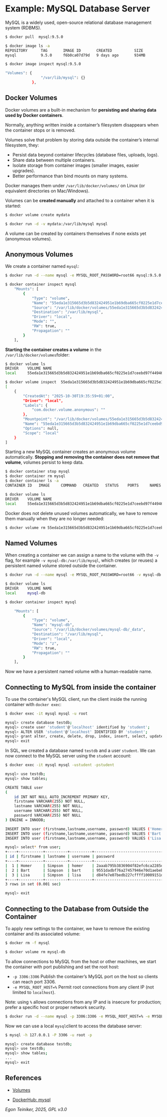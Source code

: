 # Example: MySQL Database Server

MySQL is a widely used, open-source relational database management system (RDBMS).

```bash
$ docker pull  mysql:9.5.0

$ docker image ls -a
REPOSITORY      TAG       IMAGE ID       CREATED          SIZE
mysql           9.5.0     f6b0ca07d79d   9 days ago       934MB

$ docker image inspect mysql:9.5.0

"Volumes": {
                "/var/lib/mysql": {}
            },
```

## Docker Volumes 

Docker volumes are a built-in mechanism for 
**persisting and sharing data used by Docker containers**. 

Normally, anything written inside a container’s filesystem disappears when 
the container stops or is removed. 

Volumes solve that problem by storing data outside the container’s 
internal filesystem, they:
* Persist data beyond container lifecycles (database files, uploads, logs).
* Share data between multiple containers.
* Isolate storage from container images (smaller images, easier upgrades).
* Better performance than bind mounts on many systems.

Docker manages them under `/var/lib/docker/volumes/` on Linux 
(or equivalent directories on Mac/Windows).

Volumes can be **created manually** and attached to a container 
when it is started:

```bash
$ docker volume create mydata

$ docker run -d -v mydata:/var/lib/mysql mysql
```

A volume can be created by containers themselves if none exists yet (anonymous volumes).


## Anonymous Volumes

We create a container named `mysql`:

```bash
$ docker run -d --name mysql -e MYSQL_ROOT_PASSWORD=root66 mysql:9.5.0

$ docker container inspect mysql
	"Mounts": [
		{
			"Type": "volume",
			"Name": "55eda1e315665d3b5d832424951e1b69dba665cf0225e1d7ceebd97f4494618d",
			"Source": "/var/lib/docker/volumes/55eda1e315665d3b5d832424951e1b69dba665cf0225e1d7ceebd97f4494618d/_data",
			"Destination": "/var/lib/mysql",
			"Driver": "local",
			"Mode": "",
			"RW": true,
			"Propagation": ""
		}
	],
```

**Starting the container creates a volume** in the `/var/lib/docker/volumes`folder:

```bash
$ docker volume ls 
DRIVER    VOLUME NAME
local     55eda1e315665d3b5d832424951e1b69dba665cf0225e1d7ceebd97f4494618d

$ docker volume inspect  55eda1e315665d3b5d832424951e1b69dba665cf0225e1d7ceebd97f4494618d
[
    {
        "CreatedAt": "2025-10-30T19:35:59+01:00",
        "Driver": "local",
        "Labels": {
            "com.docker.volume.anonymous": ""
        },
        "Mountpoint": "/var/lib/docker/volumes/55eda1e315665d3b5d832424951e1b69dba665cf0225e1d7ceebd97f4494618d/_data",
        "Name": "55eda1e315665d3b5d832424951e1b69dba665cf0225e1d7ceebd97f4494618d",
        "Options": null,
        "Scope": "local"
    }
]
```

Starting a new MySQL container creates an anonymous volume automatically. 
**Stopping and removing the container does not remove that volume**, volumes persist to keep data. 

```bash
$ docker container stop mysql
$ docker container rm mysql
$ docker container ls -a
CONTAINER ID   IMAGE     COMMAND   CREATED   STATUS    PORTS     NAMES

$ docker volume ls 
DRIVER    VOLUME NAME
local     55eda1e315665d3b5d832424951e1b69dba665cf0225e1d7ceebd97f4494618d
```

Docker does not delete unused volumes automatically, we have to remove them manually 
when they are no longer needed:

```bash
$ docker volume rm 55eda1e315665d3b5d832424951e1b69dba665cf0225e1d7ceebd97f4494618d
```


## Named Volumes 

When creating a container we can assign a name to the volume with the `-v` flag, 
for example `-v mysql-db:/var/lib/mysql`, which creates (or reuses) a persistent 
named volume stored outside the container. 

```bash
$ docker run -d --name mysql -e MYSQL_ROOT_PASSWORD=root66 -v mysql-db:/var/lib/mysql mysql:9.5.0

$ docker volume ls
DRIVER    VOLUME NAME
local     mysql-db

$ docker container inspect mysql

	"Mounts": [
		{
			"Type": "volume",
			"Name": "mysql-db",
			"Source": "/var/lib/docker/volumes/mysql-db/_data",
			"Destination": "/var/lib/mysql",
			"Driver": "local",
			"Mode": "z",
			"RW": true,
			"Propagation": ""
		}
	],
```

Now we have a persistent named volume with a human-readable name.


## Connecting to MySQL from inside the container

To use the container's MySQL client, run the client inside the running 
container with `docker exec`:

```bash
$ docker exec -it mysql mysql -u root

mysql> create database testdb;
mysql> create user 'student'@'localhost' identified by 'student';
mysql> ALTER USER 'student'@'localhost' IDENTIFIED BY 'student';
mysql> grant alter, create, delete, drop, index, insert, select, update on testdb.* to 'student'@'localhost';
mysql> exit 
```

In SQL, we created a database named `testdb` and a user `student`.
We can now connect to the MySQL server using the `student` account:

```bash
$ docker exec -it mysql mysql -ustudent -pstudent

mysql> use testdb;
mysql> show tables;

CREATE TABLE user
(
	id INT NOT NULL AUTO_INCREMENT PRIMARY KEY,
	firstname VARCHAR(255) NOT NULL,
	lastname VARCHAR(255) NOT NULL,
	username VARCHAR(255) NOT NULL,
	password VARCHAR(255) NOT NULL
) ENGINE = INNODB;

INSERT INTO user (firstname,lastname,username, password) VALUES ('Homer', 'Simpson', 'homer', '2aaab795b3836904f82efc6ca2285d927aed75206214e1da383418eb90c9052f');
INSERT INTO user (firstname,lastname,username, password) VALUES ('Bart', 'Simpson','bart', '9551dadbf76a27457946e70d1aebebe2132f8d3bce6378d216c11853524dd3a6');
INSERT INTO user (firstname,lastname,username, password) VALUES ('Lisa', 'Simpson','lisa', 'd84fe7e07bedb227cffff10009151d96fc944f6a1bd37cff60e8e4626a1eb1c3');

mysql> select* from user;
+----+-----------+----------+----------+------------------------------------------------------------------+
| id | firstname | lastname | username | password                                                         |
+----+-----------+----------+----------+------------------------------------------------------------------+
|  1 | Homer     | Simpson  | homer    | 2aaab795b3836904f82efc6ca2285d927aed75206214e1da383418eb90c9052f |
|  2 | Bart      | Simpson  | bart     | 9551dadbf76a27457946e70d1aebebe2132f8d3bce6378d216c11853524dd3a6 |
|  3 | Lisa      | Simpson  | lisa     | d84fe7e07bedb227cffff10009151d96fc944f6a1bd37cff60e8e4626a1eb1c3 |
+----+-----------+----------+----------+------------------------------------------------------------------+
3 rows in set (0.001 sec)

mysql> exit
```


## Connecting to the Database from Outside the Container

To apply new settings to the container, we have to remove the existing container 
and its associated volume:

```bash
$ docker rm -f mysql

$ docker volume rm mysql-db
```

To allow connections to MySQL from the host or other machines, we start the 
container with port publishing and set the root host:

* `-p 3306:3306` Publish the container’s MySQL port on the host so clients can reach port 3306.
* `-e MYSQL_ROOT_HOST=%` Permit root connections from any client IP (not limited to `localhost`).

Note: using `%` allows connections from any IP and is insecure for production; prefer a specific host or proper network security.

```bash
$ docker run -d --name mysql -p 3306:3306 -e MYSQL_ROOT_HOST=% -e MYSQL_ROOT_PASSWORD=root66 -v mysql-db:/var/lib/mysql mysql:9.5.0
```

Now we can use a local `mysql`client to access the database server:

```bash
$ mysql -h 127.0.0.1 -P 3306 -u root -p

mysql> create database testdb;
mysql> use testdb;
mysql> show tables;
...
mysql> exit
```


## References

* [Volumes](https://docs.docker.com/engine/storage/volumes/)

* [DockerHub: mysql](https://hub.docker.com/_/mysql)


*Egon Teiniker, 2025, GPL v3.0*

